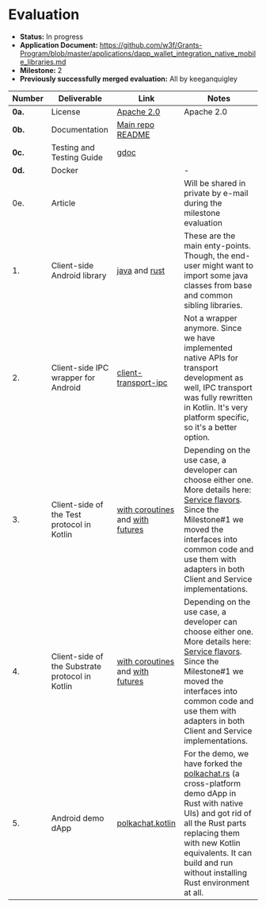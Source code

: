 # Evaluation

- **Status:** In progress
- **Application Document:** https://github.com/w3f/Grants-Program/blob/master/applications/dapp_wallet_integration_native_mobile_libraries.md
- **Milestone:** 2
- **Previously successfully merged evaluation:** All by keeganquigley

| Number | Deliverable | Link | Notes |
| ------------- | ------------- | ------------- |------------- |
| **0a.** | License | [Apache 2.0](https://github.com/tesseract-one/Tesseract.android/blob/main/LICENSE) | Apache 2.0 |
| **0b.** | Documentation | [Main repo README](https://github.com/tesseract-one/Tesseract.android) |  |
| **0c.** | Testing and Testing Guide | [gdoc](https://docs.google.com/document/d/1ce8onLBOEBRB_UO4dj9BN7c9aY-c0Xt5QIX3ke2W7sg/edit?usp=sharing) | |
| **0d.** | Docker | | - |
| 0e. | Article | | Will be shared in private by e-mail during the milestone evaluation |
| 1. | Client-side Android library | [java](https://github.com/tesseract-one/Tesseract.android/tree/main/java/client) and [rust](https://github.com/tesseract-one/Tesseract.android/tree/main/rust/library/) | These are the main enty-points. Though, the end-user might want to import some java classes from base and common sibling libraries. |
| 2. | Client-side IPC wrapper for Android | [client-transport-ipc](https://github.com/tesseract-one/Tesseract.android/tree/main/java/client-transport-ipc) | Not a wrapper anymore. Since we have implemented native APIs for transport development as well, IPC transport was fully rewritten in Kotlin. It's very platform specific, so it's a better option. |
| 3. | Client-side of the Test protocol in Kotlin | [with coroutines](https://github.com/tesseract-one/Tesseract.android/blob/main/java/common/src/main/java/one/tesseract/protocol/kotlin/TestService.kt) and [with futures](https://github.com/tesseract-one/Tesseract.android/blob/main/java/common/src/main/java/one/tesseract/protocol/java/TestService.kt) | Depending on the use case, a developer can choose either one. More details here: [Service flavors](https://github.com/tesseract-one/Tesseract.android/blob/main/DAPP.MD#service-flavors). Since the Milestone#1 we moved the interfaces into common code and use them with adapters in both Client and Service implementations. |
| 4. | Client-side of the Substrate protocol in Kotlin | [with coroutines](https://github.com/tesseract-one/Tesseract.android/blob/main/java/common/src/main/java/one/tesseract/protocol/kotlin/SubstrateService.kt) and [with futures](https://github.com/tesseract-one/Tesseract.android/blob/main/java/common/src/main/java/one/tesseract/protocol/java/SubstrateService.kt) | Depending on the use case, a developer can choose either one. More details here: [Service flavors](https://github.com/tesseract-one/Tesseract.android/blob/main/DAPP.MD#service-flavors). Since the Milestone#1 we moved the interfaces into common code and use them with adapters in both Client and Service implementations. |
| 5. | Android demo dApp | [polkachat.kotlin](https://github.com/tesseract-one/polkachat.kotlin) | For the demo, we have forked the [polkachat.rs](https://github.com/tesseract-one/polkachat.rs) (a cross-platform demo dApp in Rust with native UIs) and got rid of all the Rust parts replacing them with new Kotlin equivalents. It can build and run without installing Rust environment at all. |
